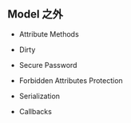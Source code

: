 ## Model 之外

- Attribute Methods

- Dirty

- Secure Password

- Forbidden Attributes Protection

- Serialization

- Callbacks

